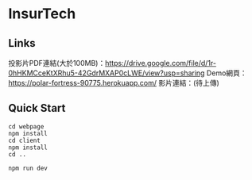 # InsurTech
## Links
投影片PDF連結(大於100MB)：https://drive.google.com/file/d/1r-0hHKMCceKtXRhu5-42GdrMXAP0cLWE/view?usp=sharing
Demo網頁：https://polar-fortress-90775.herokuapp.com/
影片連結：(待上傳)
## Quick Start
```shell
cd webpage
npm install
cd client
npm install
cd ..

npm run dev
```

